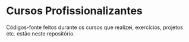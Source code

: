 # Cursos Profissionalizantes

Códigos-fonte feitos durante os cursos que realizei, exercícios, projetos etc. estão neste repositório.
